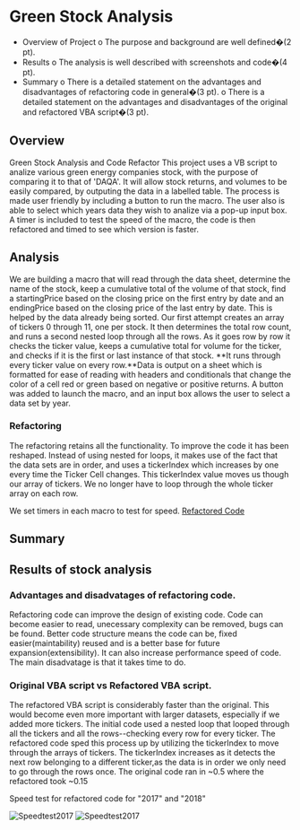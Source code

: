 # Green Stock Analysis #



* Overview of Project
o The purpose and background are well defined�(2 pt).
* Results
o The analysis is well described with screenshots and code�(4 pt).
* Summary
o There is a detailed statement on the advantages and disadvantages of refactoring code in general�(3 pt).
o There is a detailed statement on the advantages and disadvantages of the original and refactored VBA script�(3 pt).


## Overview ##
Green Stock Analysis and Code Refactor
This project uses a VB script to analize various green energy companies stock, with the purpose of comparing it to that of 'DAQA'. It will allow stock returns, and volumes to be easily compared, by outputing the data in a labelled table. The process is made user friendly by including a button to run the macro.  The user also is able to select which years data they wish to analize via a pop-up input box.  A timer is included to test the speed of the macro, the code is then refactored and timed to see which version is faster.


## Analysis ##

We are building a macro that will read through the data sheet, determine the name of the stock, keep a cumulative total of the volume of that stock, find a startingPrice based on the closing price on the first entry by date and an endingPrice based on the closing price of the last entry by date. This is helped by the data already being sorted.
Our first attempt creates an array of tickers 0 through 11, one per stock.  It then determines the total row count, and runs a second nested loop through all the rows.  As it goes row by row it checks the ticker value, keeps a cumulative total for volume for the ticker, and checks if it is the first or last instance of that stock. **It runs through every ticker value on every row.**Data is output on a sheet which is formatted for ease of reading with headers and conditionals that change the color of a cell red or green based on negative or positive returns. A button was added to launch the macro, and an input box allows the user to select a data set by year.

### Refactoring ###
The refactoring retains all the functionality. To improve the code it has been reshaped. Instead of using nested for loops, it makes use of the fact that the data sets are in order, and uses a tickerIndex which increases by one every time the Ticker Cell changes. This tickerIndex value moves us though our array of tickers.   We no longer have to loop through the whole ticker array on each row. 

We set timers in each macro to test for speed. 
[Refactored Code](VBA_Challenge.vbs)


## Summary ##

## Results of stock analysis ##
### Advantages and disadvatages of refactoring code. 
Refactoring code can improve the design of existing code. Code can become easier to read, unecessary complexity can be removed, bugs can be found.  Better code structure means the code can be, fixed easier(maintability) reused and is a better base for future expansion(extensibility).  It can also increase performance speed of code.
The main disadvatage is that it takes time to do. 

### Original VBA script vs Refactored VBA script.

The refactored VBA script is considerably faster than the original. This would become even more important with larger datasets, especially if we added more tickers.  The initial code used a nested loop that looped through all the tickers and all the rows--checking every row for every ticker.  The refactored code sped this process up by utilizing the tickerIndex to move through the arrays of tickers.  The tickerIndex increases as it detects the next row belonging to a different ticker,as the data is in order we only need to go through the rows once. The original code ran in ~0.5 where the refactored took ~0.15
 
 Speed test for refactored code for "2017" and "2018"

 ![Speedtest2017](VBA_Challenge_2017.png)
 ![Speedtest2017](VBA_Challenge_2018.png)


















